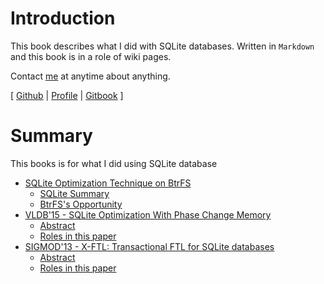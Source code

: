 # Introduction
This book describes what I did with SQLite databases. 
Written in `Markdown` and this book is in a role of wiki pages. 

Contact [me](mailto:wurikiji@gmail.com) at anytime about anything.

[ 
[Github](https://github.com/wurikiji/) | 
[Profile](http://www.gihwan.com) |
[Gitbook](https://www.gitbook.com/@wurikiji) 
]

# Summary
This books is for what I did using SQLite database

* [SQLite Optimization Technique on BtrFS](btrfs/README.md)
	* [SQLite Summary](btrfs/summary.md)
	* [BtrFS's Opportunity](btrfs/opportunity.md)
* [VLDB'15 - SQLite Optimization With Phase Change Memory](vldb15/README.md)
	* [Abstract](vldb15/abstract.md)
	* [Roles in this paper](vldb15/roles.md)
* [SIGMOD'13 - X-FTL: Transactional FTL for SQLite databases](sigmod13/README.md)
	* [Abstract](sigmod13/abstract.md)
	* [Roles in this paper](sigmod13/roles.md)
